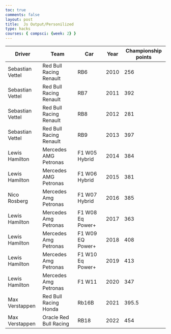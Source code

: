 ```yaml
---
toc: true
comments: false
layout: post
title:  Js Output/Personilized  
type: hacks
courses: { compsci: {week: 2} }
---
```




<!-- Head contains information to Support the Document -->
<head>
    <!-- load jQuery and DataTables output style and scripts -->
    <link rel="stylesheet" type="text/css" href="https://cdn.datatables.net/1.13.4/css/jquery.dataTables.min.css">
    <script type="text/javascript" language="javascript" src="https://code.jquery.com/jquery-3.6.0.min.js"></script>
    <script>var define = null;</script>
    <script type="text/javascript" language="javascript" src="https://cdn.datatables.net/1.13.4/js/jquery.dataTables.min.js"></script>
</head>

<!-- Body contains the contents of the Document -->
<body>
    <table id="demo" class="table">
        <thead>
            <tr>
                <th>Driver</th>
                <th>Team</th>
                <th>Car</th>
                <th>Year</th>
                <th>Championship points</th>
            </tr>
        </thead>
        <tbody>
            <tr>
                <td>Sebastian Vettel</td>
                <td>Red Bull Racing Renault</td>
                <td>RB6</td>
                <td>2010</td>
                <td>256</td>
            </tr>
            <tr>
                <td>Sebastian Vettel</td>
                <td>Red Bull Racing Renault</td>
                <td>RB7</td>
                <td>2011</td>
                <td>392</td>
            </tr>
            <tr>
                <td>Sebastian Vettel</td>
                <td>Red Bull Racing Renault</td>
                <td>RB8</td>
                <td>2012</td>
                <td>281</td>
            </tr>
            <tr>
                <td>Sebastian Vettel</td>
                <td>Red Bull Racing Renault</td>
                <td>RB9</td>
                <td>2013</td>
                <td>397</td>
            </tr>
            <tr>
                <td>Lewis Hamilton</td>
                <td>Mercedes AMG Petronas</td>
                <td>F1 W05 Hybrid</td>
                <td>2014</td>
                <td>384</td>
            </tr>
            <tr>
                <td>Lewis Hamilton</td>
                <td>Mercedes AMG Petronas</td>
                <td>F1 W06 Hybrid</td>
                <td>2015</td>
                <td>381</td>
            </tr>
            <tr>
                <td>Nico Rosberg</td>
                <td>Mercedes Amg Petronas </td>
                <td>F1 W07 Hybrid</td>
                <td>2016</td>
                <td>385</td>
            </tr>
            <tr>
                <td>Lewis Hamilton</td>
                <td>Mercedes Amg Petronas</td>
                <td>F1 W08 Eq Power+</td>
                <td>2017</td>
                <td>363</td>
            </tr>
            <tr>
                <td>Lewis Hamilton</td>
                <td> Mercedes Amg Petronas</td>
                <td>F1 W09 EQ Power+</td>
                <td>2018</td>
                <td>408</td>
            </tr>
            <tr>
                <td>Lewis Hamilton</td>
                <td>Mercedes Amg Petronas</td>
                <td>F1 W10 Eq Power+</td>
                <td>2019</td>
                <td>413</td>
            </tr>
            <tr>
                <td>Lewis Hamilton</td>
                <td>Mercedes Amg Petronas</td>
                <td>F1 W11</td>
                <td>2020</td>
                <td>347</td>
            </tr>
            <tr>
                <td>Max Verstappen</td>
                <td>Red Bull Racing Honda</td>
                <td>Rb16B</td>
                <td>2021</td>
                <td>395.5</td>
            </tr>
            <tr>
                <td>Max Verstappen</td>
                <td>Oracle Red Bull Racing</td>
                <td>RB18</td>
                <td>2022</td>
                <td>454</td>
            </tr>
        </tbody>
    </table>
</body>

<!-- Script is used to embed executable code -->
<script>
    $("#demo").DataTable();
</script>